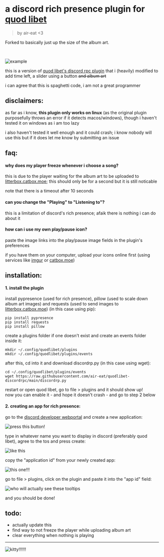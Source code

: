 # a discord rich presence plugin for [quod libet](https://github.com/quodlibet/quodlibet)
> by air-eat <3

Forked to basically just up the size of the album art.

<br>

![example](docs/example.gif)

this is a version of [quod libet's discord rpc plugin](https://github.com/quodlibet/quodlibet/blob/main/quodlibet/ext/events/discord_status.py) that i (heavily) modified to add time left, a slider using a button ~~and album art~~

i can agree that this is spaghetti code, i am not a great programmer


## disclaimers:
as far as i know, **this plugin only works on linux** (as the original plugin purposefully throws an error if it detects macos/windows), though i haven't tested it on windows as i am too lazy

i also haven't tested it well enough and it could crash; i know nobody will use this but if it does let me know by submitting an issue

## faq:
#### why does my player freeze whenever i choose a song?
this is due to the player waiting for the album art to be uploaded to [litterbox.catbox.moe](https://litterbox.catbox.moe/); this should only be for a second but it is still noticable

note that there is a timeout after 10 seconds
#### can you change the "Playing" to "Listening to"?
this is a limitation of discord's rich presence; afaik there is nothing i can do about it
#### how can i use my own play/pause icon?
paste the image links into the play/pause image fields in the plugin's preferences

if you have them on your computer, upload your icons online first (using services like [imgur](https://imgur.com/upload) or [catbox.moe](https://catbox.moe/))

## installation:
#### 1. install the plugin
install pypresence (used for rich presence), pillow (used to scale down album art images) and requests (used to send images to [litterbox.catbox.moe](https://litterbox.catbox.moe/)) (in this case using pip):
```shell
pip install pypresence
pip install requests
pip install pillow
```

create a plugins folder if one doesn't exist and create an events folder inside it:
```shell
mkdir ~/.config/quodlibet/plugins
mkdir ~/.config/quodlibet/plugins/events
```

after this, cd into it and download discordrp.py (in this case using wget):
```shell
cd ~/.config/quodlibet/plugins/events
wget https://raw.githubusercontent.com/air-eat/quodlibet-discordrpc/main/discordrp.py
```

restart or open quod libet, go to file > plugins and it should show up!  
now you can enable it - and hope it doesn't crash - and go to step 2 below
#### 2. creating an app for rich presence:
go to the [discord developer webportal](https://discord.com/developers/applications) and create a new application:

![press this button!](docs/appcreation1.png)

type in whatever name you want to display in discord (preferably quod libet), agree to the tos and press create:

![like this](docs/appcreation2.png)

copy the "application id" from your newly created app:

![this one!!!](docs/appcreation3.png)

go to file > plugins, click on the plugin and paste it into the "app id" field:

![who will actually see these tooltips](docs/appcreation4.png)

and you should be done!

## todo:
- actually update this
- find way to not freeze the player while uploading album art
- clear everything when nothing is playing

---
![kitty!!!!!!](http://placekitten.com/1000/200)
